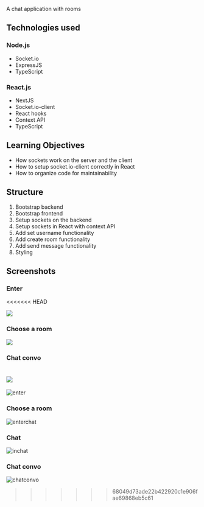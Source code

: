 
A chat application with rooms

## Technologies used

### Node.js

- Socket.io
- ExpressJS
- TypeScript

### React.js

- NextJS
- Socket.io-client
- React hooks
- Context API
- TypeScript

## Learning Objectives

- How sockets work on the server and the client
- How to setup socket.io-client correctly in React
- How to organize code for maintainability

## Structure

1. Bootstrap backend
2. Bootstrap frontend
3. Setup sockets on the backend
4. Setup sockets in React with context API
5. Add set username functionality
6. Add create room functionality
7. Add send message functionality
8. Styling

## Screenshots

### Enter
<<<<<<< HEAD

![](./enter.png)

### Choose a room

![](./enterchat.png)

### Chat convo

![](./chatconvo.png)
=======
![enter](https://user-images.githubusercontent.com/70171772/234981351-c2e0fceb-7203-4303-8d56-9c4b5937b738.png)

### Choose a room
![enterchat](https://user-images.githubusercontent.com/70171772/234981400-7fc3b800-7a58-41f3-a833-6a33982b94f1.png)

### Chat
![inchat](https://user-images.githubusercontent.com/70171772/234981579-f2a7cf0f-0d80-4001-a19b-14c0db7ff79e.png)

### Chat convo
![chatconvo](https://user-images.githubusercontent.com/70171772/234981430-91119129-5ab2-4c49-aa2e-35facd6f14f3.png)

>>>>>>> 68049d73ade22b422920c1e906fae69868eb5c61
